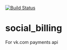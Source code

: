 [![Build Status](https://travis-ci.org/dsociative/social_billing.png)](https://travis-ci.org/dsociative/social_billing)

social_billing
==============

For vk.com payments api
